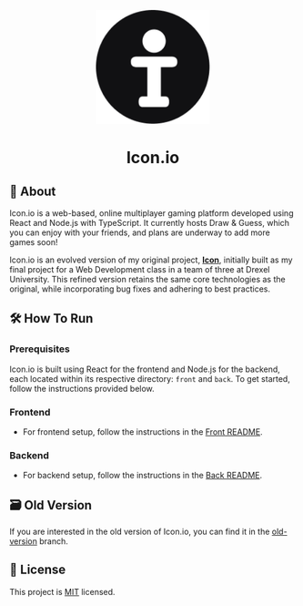 <p align="center">
    <img alt="Icon.io Logo" src="https://github.com/ryangandev/icon.io/blob/main/front/public/favicon.ico" height="auto" width="200">
</p>

<h1 align="center">Icon.io</h1>

## 🚀 About

Icon.io is a web-based, online multiplayer gaming platform developed using React and Node.js with TypeScript. It currently hosts Draw & Guess, which you can enjoy with your friends, and plans are underway to add more games soon!

Icon.io is an evolved version of my original project, [**Icon**](https://github.com/ryangandev/icon.io/tree/old-version), initially built as my final project for a Web Development class in a team of three at Drexel University. This refined version retains the same core technologies as the original, while incorporating bug fixes and adhering to best practices.

## 🛠️ How To Run

### Prerequisites

Icon.io is built using React for the frontend and Node.js for the backend, each located within its respective directory: `front` and `back`. To get started, follow the instructions provided below.

### Frontend

-   For frontend setup, follow the instructions in the [Front README](https://github.com/ryangandev/icon.io/blob/main/front/README.md).

### Backend

-   For backend setup, follow the instructions in the [Back README](https://github.com/ryangandev/icon.io/blob/main/back/README.md).

## 🗃️ Old Version

If you are interested in the old version of Icon.io, you can find it in the [old-version](https://github.com/ryangandev/icon.io/blob/old-version/README.md) branch.

## 📝 License

This project is [MIT](https://github.com/ryangandev/icon.io/blob/main/LICENSE) licensed.
